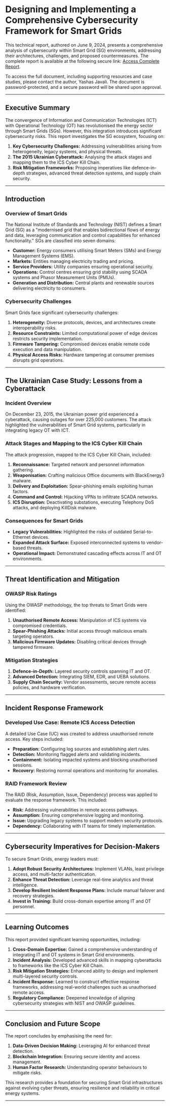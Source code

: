 # Designing and Implementing a Comprehensive Cybersecurity Framework for Smart Grids

This technical report, authored on June 9, 2024, presents a comprehensive analysis of cybersecurity within Smart Grid (SG) environments, addressing their architectures, challenges, and proposed countermeasures. The complete report is available at the following secure link: [Access Complete Report](https://drive.proton.me/urls/E02Q1EVHD8#jRFAmAcQtTC1).

To access the full document, including supporting resources and case studies, please contact the author, Yashas Javali. The document is password-protected, and a secure password will be shared upon approval.

---

## **Executive Summary**

The convergence of Information and Communication Technologies (ICT) with Operational Technology (OT) has revolutionised the energy sector through Smart Grids (SGs). However, this integration introduces significant cybersecurity risks. This report investigates the SG ecosystem, focusing on:

1. **Key Cybersecurity Challenges:** Addressing vulnerabilities arising from heterogeneity, legacy systems, and physical threats.
2. **The 2015 Ukrainian Cyberattack:** Analysing the attack stages and mapping them to the ICS Cyber Kill Chain.
3. **Risk Mitigation Frameworks:** Proposing imperatives like defence-in-depth strategies, advanced threat detection systems, and supply chain security.

---

## **Introduction**

### **Overview of Smart Grids**

The National Institute of Standards and Technology (NIST) defines a Smart Grid (SG) as a "modernised grid that enables bidirectional flows of energy and data, leveraging communication and control capabilities for enhanced functionality." SGs are classified into seven domains:

- **Customer:** Energy consumers utilising Smart Meters (SMs) and Energy Management Systems (EMS).
- **Markets:** Entities managing electricity trading and pricing.
- **Service Providers:** Utility companies ensuring operational security.
- **Operations:** Control centres ensuring grid stability using SCADA systems and Phasor Measurement Units (PMUs).
- **Generation and Distribution:** Central plants and renewable sources delivering electricity to consumers.

### **Cybersecurity Challenges**

Smart Grids face significant cybersecurity challenges:

1. **Heterogeneity:** Diverse protocols, devices, and architectures create interoperability risks.
2. **Resource Constraints:** Limited computational power of edge devices restricts security implementation.
3. **Firmware Tampering:** Compromised devices enable remote code execution and data manipulation.
4. **Physical Access Risks:** Hardware tampering at consumer premises disrupts grid operations.

---

## **The Ukrainian Case Study: Lessons from a Cyberattack**

### **Incident Overview**

On December 23, 2015, the Ukrainian power grid experienced a cyberattack, causing outages for over 225,000 customers. The attack highlighted the vulnerabilities of Smart Grid systems, particularly in integrating legacy OT with ICT.

### **Attack Stages and Mapping to the ICS Cyber Kill Chain**

The attack progression, mapped to the ICS Cyber Kill Chain, included:

1. **Reconnaissance:** Targeted network and personnel information gathering.
2. **Weaponisation:** Crafting malicious Office documents with BlackEnergy3 malware.
3. **Delivery and Exploitation:** Spear-phishing emails exploiting human factors.
4. **Command and Control:** Hijacking VPNs to infiltrate SCADA networks.
5. **ICS Disruption:** Deactivating substations, executing Telephony DoS attacks, and deploying KillDisk malware.

### **Consequences for Smart Grids**

- **Legacy Vulnerabilities:** Highlighted the risks of outdated Serial-to-Ethernet devices.
- **Expanded Attack Surface:** Exposed interconnected systems to vendor-based threats.
- **Operational Impact:** Demonstrated cascading effects across IT and OT environments.

---

## **Threat Identification and Mitigation**

### **OWASP Risk Ratings**

Using the OWASP methodology, the top threats to Smart Grids were identified:

1. **Unauthorised Remote Access:** Manipulation of ICS systems via compromised credentials.
2. **Spear-Phishing Attacks:** Initial access through malicious emails targeting operators.
3. **Malicious Firmware Updates:** Disabling critical devices through tampered firmware.

### **Mitigation Strategies**

1. **Defence-in-Depth:** Layered security controls spanning IT and OT.
2. **Advanced Detection:** Integrating SIEM, EDR, and UEBA solutions.
3. **Supply Chain Security:** Vendor assessments, secure remote access policies, and hardware verification.

---

## **Incident Response Framework**

### **Developed Use Case: Remote ICS Access Detection**

A detailed Use Case (UC) was created to address unauthorised remote access. Key steps included:

- **Preparation:** Configuring log sources and establishing alert rules.
- **Detection:** Monitoring flagged alerts and validating incidents.
- **Containment:** Isolating impacted systems and blocking unauthorised sessions.
- **Recovery:** Restoring normal operations and monitoring for anomalies.

### **RAID Framework Review**

The RAID (Risk, Assumption, Issue, Dependency) process was applied to evaluate the response framework. This included:

- **Risk:** Addressing vulnerabilities in remote access pathways.
- **Assumption:** Ensuring comprehensive logging and monitoring.
- **Issue:** Upgrading legacy systems to support modern security protocols.
- **Dependency:** Collaborating with IT teams for timely implementation.

---

## **Cybersecurity Imperatives for Decision-Makers**

To secure Smart Grids, energy leaders must:

1. **Adopt Robust Security Architectures:** Implement VLANs, least privilege access, and multi-factor authentication.
2. **Enhance Threat Detection:** Leverage real-time analytics and threat intelligence.
3. **Develop Resilient Incident Response Plans:** Include manual failover and recovery strategies.
4. **Invest in Training:** Build cross-domain expertise among IT and OT personnel.

---

## **Learning Outcomes**

This report provided significant learning opportunities, including:

1. **Cross-Domain Expertise:** Gained a comprehensive understanding of integrating IT and OT systems in Smart Grid environments.
2. **Incident Analysis:** Developed advanced skills in mapping cyberattacks to frameworks like the ICS Cyber Kill Chain.
3. **Risk Mitigation Strategies:** Enhanced ability to design and implement multi-layered security controls.
4. **Incident Response:** Learned to construct effective response frameworks, addressing real-world challenges such as unauthorised remote access.
5. **Regulatory Compliance:** Deepened knowledge of aligning cybersecurity strategies with NIST and OWASP guidelines.

---

## **Conclusion and Future Scope**

The report concludes by emphasising the need for:

1. **Data-Driven Decision Making:** Leveraging AI for enhanced threat detection.
2. **Blockchain Integration:** Ensuring secure identity and access management.
3. **Human Factor Research:** Understanding operator behaviours to mitigate risks.

This research provides a foundation for securing Smart Grid infrastructures against evolving cyber threats, ensuring resilience and reliability in critical energy systems.

---
